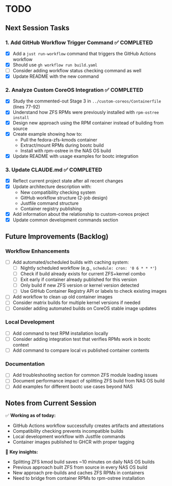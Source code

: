 # TODO

## Next Session Tasks

### 1. Add GitHub Workflow Trigger Command ✅ COMPLETED
- [x] Add a `just run-workflow` command that triggers the GitHub Actions workflow
- [x] Should use `gh workflow run build.yaml` 
- [ ] Consider adding workflow status checking command as well
- [x] Update README with the new command

### 2. Analyze Custom CoreOS Integration ✅ COMPLETED
- [x] Study the commented-out Stage 3 in `../custom-coreos/Containerfile` (lines 77-92)
- [x] Understand how ZFS RPMs were previously installed with `rpm-ostree install`
- [x] Design new approach using the RPM container instead of building from source
- [x] Create example showing how to:
  - Pull the fedora-zfs-kmods container 
  - Extract/mount RPMs during bootc build
  - Install with rpm-ostree in the NAS OS build
- [x] Update README with usage examples for bootc integration

### 3. Update CLAUDE.md ✅ COMPLETED
- [x] Reflect current project state after all recent changes
- [x] Update architecture description with:
  - New compatibility checking system
  - GitHub workflow structure (2-job design)
  - Justfile command structure
  - Container registry publishing
- [x] Add information about the relationship to custom-coreos project
- [x] Update common development commands section

## Future Improvements (Backlog)

### Workflow Enhancements
- [ ] Add automated/scheduled builds with caching system:
  - [ ] Nightly scheduled workflow (e.g., `schedule: cron: '0 6 * * *'`)
  - [ ] Check if build already exists for current ZFS+kernel combo
  - [ ] Exit early if container already published for this version
  - [ ] Only build if new ZFS version or kernel version detected
  - [ ] Use GitHub Container Registry API or labels to check existing images
- [ ] Add workflow to clean up old container images
- [ ] Consider matrix builds for multiple kernel versions if needed
- [ ] Consider adding automated builds on CoreOS stable image updates

### Local Development
- [ ] Add command to test RPM installation locally
- [ ] Consider adding integration test that verifies RPMs work in bootc context
- [ ] Add command to compare local vs published container contents

### Documentation
- [ ] Add troubleshooting section for common ZFS module loading issues
- [ ] Document performance impact of splitting ZFS build from NAS OS build
- [ ] Add examples for different bootc use cases beyond NAS

## Notes from Current Session

✅ **Working as of today:**
- GitHub Actions workflow successfully creates artifacts and attestations
- Compatibility checking prevents incompatible builds
- Local development workflow with Justfile commands
- Container images published to GHCR with proper tagging

📝 **Key insights:**
- Splitting ZFS kmod build saves ~10 minutes on daily NAS OS builds
- Previous approach built ZFS from source in every NAS OS build
- New approach pre-builds and caches ZFS RPMs in containers
- Need to bridge from container RPMs to rpm-ostree installation